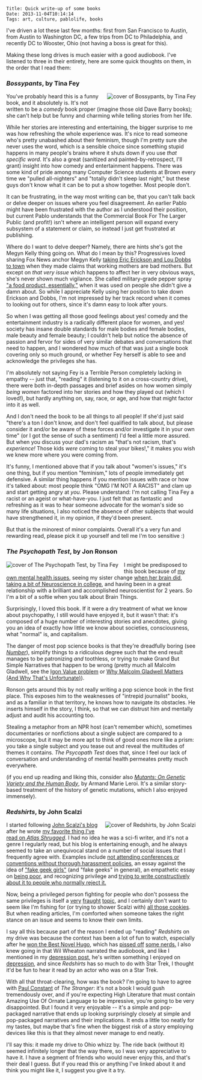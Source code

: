     Title: Quick write-up of some books
    Date: 2013-11-04T10:14:14
    Tags: art, culture, pablolife, books

I've driven a lot these last few months: first from San Francisco to Austin,
from Austin to Washington DC, a few trips from DC to Philadelphia, and recently
DC to Wooster, Ohio (not having a boss is great for this).

Making these long drives is much easier with a good audiobook. I've listened to
three in their entirety, here are some quick thoughts on them, in the order that
I read them:

<!-- more -->

### _Bossypants_, by Tina Fey

<img src="/img/2013/11/bossypants.jpg" alt="cover of Bossypants, by Tina Fey" style="float:right; margin: 0 0 15px 15px;" />

You've probably heard this is a funny book, and it absolutely is. It's not
written to be a _comedy_ book proper (imagine those old Dave Barry books); she
can't help but be funny and charming while telling stories from her life.

While her stories are interesting and entertaining, the bigger surprise to me
was how refreshing the whole experience was. It's
nice to read someone who's pretty unabashed about their feminism, though I'm
pretty sure she never uses the word, which is a sensible choice since something
stupid happens in many people's brains where it shuts down if you use _that
specific word_. It's also a great (sanitized and painted-by-retrospect, I'll
grant) insight into how comedy and entertainment happens. There was some kind
of pride among many Computer Science students at Brown every time we
"pulled all-nighters" and "totally didn't sleep last night," but these guys
don't know what it can be to put a show together. Most people don't.

It can be frustrating, in the way most writing can be, that you can't talk back
or delve deeper on issues where you feel disagreement. An earlier Pablo might
have been frustrated with the author as I understood their position,
but current Pablo understands that the Commercial Book For The Larger Public
(and profit!) isn't where an intelligent person will expand every subsystem of
a statement or claim, so instead I just get frustrated at publishing. 

Where do I want to delve deeper? Namely, there are hints she's got the Megyn Kelly thing going on. What do I mean
by this? Progressives loved sharing Fox News anchor Megyn Kelly
[taking Eric Erickson and Lou Dobbs to town][1] when they made claims that working mothers
are bad mothers. But except on _that very issue_ which happens to affect her in
very obvious ways, she's never shown much vigilance. She called military-grade
pepper spray ["a food product, essentially,"][2] when it was used on people she
didn't give a damn about. So while I appreciate Kelly using her position to take
down Erickson and Dobbs, I'm not impressed by her track record when it
comes to looking out for others, since it's damn easy to look after yours.

So when I was getting all those good feelings about yes! comedy and the
entertainment industry is a radically different place for women, and yes! society
has insane double standards for male bodies and female bodies, male beauty and
female beauty; I couldn't help but notice the absence of passion and fervor for sides of very
similar debates and conversations that need to happen, and I wondered how much
of that was just a single book covering only so much ground, or whether Fey
herself is able to see and acknowledge the privileges she has.

I'm absolutely not saying Fey is a Terrible Person completely lacking in empathy -- just
that, "reading" it (listening to it on a cross-country drive), there were both
in-depth passages and brief asides on how women simply _being women_
factored into her stories and how they played out (which I loved!), but hardly
anything on, say, race, or age, and how that might factor into it as well.

And I don't need the book to be all things to all people! If she'd just said
"there's a ton I don't know, and don't feel qualified to talk about, but please
consider it and/or be aware of these forces and/or investigate it in your own
time" (or I got the sense of such a sentiment) I'd feel a little more assured.
But when you discuss your dad's racism as "that's not racism, that's
_experience!_ Those kids _were_ coming to steal your bikes!," it makes you wish
we knew more where you were coming from.

It's funny, I mentioned above that if you talk about "women's issues," it's one
thing, but if you mention "feminism," lots of people immediately get defensive. A
similar thing happens if you mention issues with race or how it's talked about:
most people think "OMG I'M NOT A RACIST" and clam up and start getting angry at
_you_. Please understand: I'm not calling Tina Fey a racist or an ageist or
what-have-you. I just felt that as fantastic and refreshing as it was to hear
someone advocate for the woman's side so many life situations, I also noticed
the absence of other subjects that would have strengthened it, in my opinion, if
they'd been present.

But that is the minorest of minor complaints. Overall it's a very fun and
rewarding read, please pick it up yourself and tell me I'm too sensitive :)

### _The Psychopath Test_, by Jon Ronson

<img src="/img/2013/11/psychopath-test.jpg" alt="cover of The Psychopath Test, by Tina Fey" style="float:left; margin: 0 15px 15px 0;" />

I might be predisposed to this book because of [my own mental health issues][4],
seeing my sister change [when her brain did][5], [taking a bit of Neuroscience in college][6],
and having been in a great relationship with a brilliant and accomplished
neuroscientist for 2 years. So I'm a bit of a softie when you talk about Brain
Things.

Surprisingly, I loved this book. If it were a dry treatment of what we know about
psychopathy, I still would have enjoyed it, but it wasn't that: it's composed of
a huge number of interesting stories and anecdotes, giving you an idea of exactly
how little we know about societies, consciousness, what "normal" is, and
capitalism.

The danger of most pop science books is that they're dreadfully boring (see _[Number][7]_),
simplify things to a ridiculous degree such that the end result manages to be patronizing 
_and_ toothless, or trying to make Grand But Simple Narratives that happen to be wrong
(pretty much all Malcolm Gladwell, see the [Igon Value problem][8] or [Why
Malcolm Gladwell Matters (And Why That's Unfortunate)][9]).

Ronson gets around this by not really writing a pop science book in the first
place. This exposes him to the weaknesses of "intrepid journalist" books, and as
a familiar in that territory, he knows how to navigate its obstacles. He inserts
himself in the story, I think, so that we can distrust him and mentally adjust
and audit his accounting too.

Stealing a metaphor from an NPR host (can't remember which), sometimes
documentaries or nonfictions about a single subject are compared to a
microscope, but it may be more apt to think of good ones more like a prism: you
take a single subject and you tease out and reveal the multitudes of themes it
contains. _The Psycopath Test_ does that, since I feel our lack of conversation
and understanding of mental health permeates pretty much everywhere.

(if you end up reading and liking this, consider also _[Mutants: On Genetic
Variety and the Human Body][10]_, by Armand Marie Leroi. It's a similar
story-based treatment of the history of genetic mutations, which I also enjoyed
immensely).

### _Redshirts_, by John Scalzi

<img src="/img/2013/11/redshirts.jpg" alt="cover of Redshirts, by John Scalzi" style="float:right; margin: 0 0 15px 15px;" />

I started following [John Scalzi's blog][11] after he wrote
[my favorite thing I've read on _Atlas Shrugged_][12]. I had no idea he was a sci-fi writer, and
it's not a genre I regularly read, but his blog is entertaining enough, and he always
seemed to take an unequivocal stand on a number of social issues that I frequently
agree with. Examples include
[not attending conferences or conventions without thorough harassment policies][16],
an essay against the idea of ["fake geek girls"](http://whatever.scalzi.com/2012/07/26/who-gets-to-be-a-geek-anyone-who-wants-to-be/)
(and "fake geeks" in general), an empathetic essay on [being poor][14], and recognizing privilege and
[trying to write constructively about it to people who normally reject it.][15]

Now, being a privileged person fighting for people who don't possess the same
privileges is itself a [very][17] [fraught][18] [topic][19], and I certainly
don't want to seem like I'm fishing for (or trying to shower Scalzi with)
[all those cookies][20]. But when reading articles, I'm comforted when someone
takes the right stance on an issue and seems to know their own limits.

I say all this because part of the reason I ended up "reading" _Redshirts_ on my
drive was because the context has been a lot of fun to watch, especially after
he [won the Best Novel Hugo][21], which has [pissed off][22] [some nerds.][23] I
also knew going in that Wil Wheaton narrated the audiobook, and like I mentioned
in my [depression post][4], he's written something I enjoyed on
[depression][24], and since _Redshirts_ has so much to do with Star Trek, I
thought it'd be fun to hear it read by an actor who was on a Star Trek.

With all that throat-clearing, how was the book? I'm going to have to agree with
[Paul Constant][25] of _The Stranger_: it's not a book I would gush tremendously
over, and if you're expecting High Literature that must contain Amazing Use Of
Ornate Language to be impressive, you're going to be very disappointed. But I
found it very enjoyable -- it's a simple and pop-packaged narrative that ends up
looking surprisingly closely at simple and pop-packaged narratives and their
implications. It ends a little too neatly for my tastes, but maybe that's fine
when the biggest risk of a story employing devices like this is that they almost
never manage to end neatly.

I'll say this: it made my drive to Ohio whizz by. The ride back (without it)
seemed infinitely longer that the way there, so I was very appreciative to have
it. I have a segment of friends who would never enjoy this, and that's their
deal I guess. But if you read this or anything I've linked about it and think
you might like it, I suggest you give it a try.

   [1]: http://mediamatters.org/blog/2013/05/31/foxs-megyn-kelly-tears-into-fox-colleagues-over/194296
   [2]: http://slog.thestranger.com/slog/archives/2011/11/22/its-a-food-product-essentially/
   [3]: http://youtu.be/b0Ti-gkJiXc
   [4]: /2013/10/on-depression-mine.html
   [5]: http://www.bostonglobe.com/lifestyle/health-wellness/2013/05/26/when-brain-attacks-newly-discovered-disease-can-mimic-psychosis/dyixxnwdHJJIUITsNYJC3O/story.html
   [6]: /2010/05/my-last-study-break.html
   [7]: http://www.amazon.com/Number-Language-Science-Tobias-Dantzig/dp/0452288118/ref=sr_1_1?s=books&ie=UTF8&qid=1383581828&sr=1-1&keywords=Number
   [8]: http://rationalwiki.org/wiki/Igon_Value_Problem
   [9]: http://blog.chabris.com/2013/10/why-malcolm-gladwell-matters-and-why.html
   [10]: http://www.amazon.com/Mutants-Genetic-Variety-Human-Body/dp/0142004820/ref=sr_1_1?s=books&ie=UTF8&qid=1383581911&sr=1-1&keywords=Mutants
   [11]: http://whatever.scalzi.com/
   [12]: http://whatever.scalzi.com/2010/10/01/what-i-think-about-atlas-shrugged/
   [14]: http://whatever.scalzi.com/2005/09/03/being-poor/
   [15]: http://whatever.scalzi.com/2012/05/15/straight-white-male-the-lowest-difficulty-setting-there-is/
   [16]: http://whatever.scalzi.com/2013/07/02/my-new-convention-harassment-policy/
   [17]: http://kristinmcfarland.com/2012/10/27/how-john-scalzi-pissed-me-off/
   [18]: https://twitter.com/search?q=%23solidarityisforwhitewomen&src=tyah
   [19]: http://www.theonion.com/articles/man-finally-put-in-charge-of-struggling-feminist-m,2338/
   [20]: http://geekfeminism.wikia.com/wiki/Feminist_cookie
   [21]: http://slashdot.org/story/13/09/02/141224/john-scalzis-redshirts-wins-hugo-award-for-best-novel
   [22]: http://www.michaeljohngrist.com/2013/10/why-redshirts-should-be-first-to-die-book-review/
   [23]: http://slog.thestranger.com/slog/archives/2013/09/04/conservative-sci-fi-writer-claims-john-scalzi-won-an-award-because-hes-liberal
   [24]: https://wilwheaton.net/2012/09/depression-lies/
   [25]: http://slog.thestranger.com/slog/archives/2012/06/20/star-trek-characters-in-search-of-an-author

